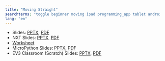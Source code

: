 ```yaml
---
title: "Moving Straight"
searchterms: "toggle beginner moving ipad programming_app tablet android app moving_straight forward backward micropython"
lang: "en"
---
```

 <ul>
 <li class="ng-binding">Slides:
 <a href="ProgrammingLessons/beginner/MovingStraight.pptx">PPTX</a>,
 <a href="ProgrammingLessons/beginner/MovingStraight.pdf">PDF</a>
 </li>
<li class="ng-binding">NXT Slides:
<a href="ProgrammingLessons/beginner/MovingStraightNXT.pptx">PPTX</a>,
<a href="ProgrammingLessons/beginner/MovingStraightNXT.pdf">PDF</a>
</li>
 <li><a href="ProgrammingLessons/beginner/MovingStraight.docx">Worksheet</a>
 </li>
 <li class="ng-binding">MicroPython Slides:
 <a href="ProgrammingLessons/beginner/py-MovingStraight.pptx">PPTX</a>,
 <a href="ProgrammingLessons/beginner/py-MovingStraight.pdf">PDF</a>
 </li>
  <li class="ng-binding">EV3 Classroom (Scratch) Slides:
 <a href="ProgrammingLessons/beginner/scratch-MovingStraight.pptx">PPTX</a>,
 <a href="ProgrammingLessons/beginner/scratch-MovingStraight.pdf">PDF</a>
 </li>

 </ul>
